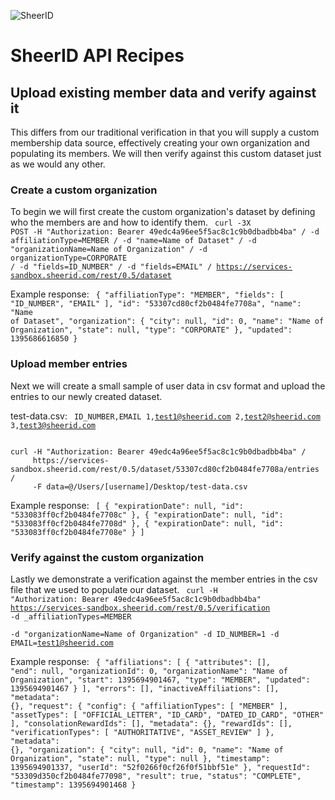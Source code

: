 ![SheerID](http://developer.sheerid.com/common/img/sheerid-logo-small.png)

SheerID API Recipes
===================

Upload existing member data and verify against it
------------------------------------

This differs from our traditional verification in that you will supply a custom membership data source, effectively creating your own organization and populating its members. We will then verify against this custom dataset just as we would any other.

### Create a custom organization

To begin we will first create the custom organization's dataset by defining who the members are and how to identify them.
<code>
curl -3X POST -H "Authorization: Bearer 49edc4a96ee5f5ac8c1c9b0dbadbb4ba" /
     -d affiliationType=MEMBER /
     -d "name=Name of Dataset" /
     -d "organizationName=Name of Organization" /
     -d organizationType=CORPORATE /
     -d "fields=ID_NUMBER" /
     -d "fields=EMAIL" /
     https://services-sandbox.sheerid.com/rest/0.5/dataset
</code>

Example response:
<code>
{
    "affiliationType": "MEMBER", 
    "fields": [
        "ID_NUMBER", 
        "EMAIL"
    ], 
    "id": "53307cd80cf2b0484fe7708a", 
    "name": "Name of Dataset", 
    "organization": {
        "city": null, 
        "id": 0, 
        "name": "Name of Organization", 
        "state": null, 
        "type": "CORPORATE"
    }, 
    "updated": 1395686616850
}
</code>

### Upload member entries

Next we will create a small sample of user data in csv format and upload the entries to our newly created dataset.

test-data.csv:
<code>
ID_NUMBER,EMAIL
1,test1@sheerid.com
2,test2@sheerid.com
3,test3@sheerid.com
</code>

<code>
curl -H "Authorization: Bearer 49edc4a96ee5f5ac8c1c9b0dbadbb4ba" /
     https://services-sandbox.sheerid.com/rest/0.5/dataset/53307cd80cf2b0484fe7708a/entries /
     -F data=@/Users/[username]/Desktop/test-data.csv
</code>

Example response:
<code>
[
    {
        "expirationDate": null, 
        "id": "533083ff0cf2b0484fe7708c"
    }, 
    {
        "expirationDate": null, 
        "id": "533083ff0cf2b0484fe7708d"
    }, 
    {
        "expirationDate": null, 
        "id": "533083ff0cf2b0484fe7708e"
    }
]
</code>

### Verify against the custom organization

Lastly we demonstrate a verification against the member entries in the csv file that we used to populate our dataset.
<code>
curl -H "Authorization: Bearer 49edc4a96ee5f5ac8c1c9b0dbadbb4ba" 
     https://services-sandbox.sheerid.com/rest/0.5/verification 
     -d _affiliationTypes=MEMBER  
     -d "organizationName=Name of Organization" 
     -d ID_NUMBER=1 
     -d EMAIL=test1@sheerid.com
</code>

Example response:
<code>
{
    "affiliations": [
        {
            "attributes": [], 
            "end": null, 
            "organizationId": 0, 
            "organizationName": "Name of Organization", 
            "start": 1395694901467, 
            "type": "MEMBER", 
            "updated": 1395694901467
        }
    ], 
    "errors": [], 
    "inactiveAffiliations": [], 
    "metadata": {}, 
    "request": {
        "config": {
            "affiliationTypes": [
                "MEMBER"
            ], 
            "assetTypes": [
                "OFFICIAL_LETTER", 
                "ID_CARD", 
                "DATED_ID_CARD", 
                "OTHER"
            ], 
            "consolationRewardIds": [], 
            "metadata": {}, 
            "rewardIds": [], 
            "verificationTypes": [
                "AUTHORITATIVE", 
                "ASSET_REVIEW"
            ]
        }, 
        "metadata": {}, 
        "organization": {
            "city": null, 
            "id": 0, 
            "name": "Name of Organization", 
            "state": null, 
            "type": null
        }, 
        "timestamp": 1395694901337, 
        "userId": "52f0266f0cf26f0f51bbf51e"
    }, 
    "requestId": "53309d350cf2b0484fe77098", 
    "result": true, 
    "status": "COMPLETE", 
    "timestamp": 1395694901468
}
</code>
